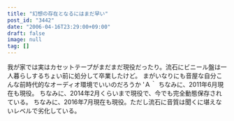 ```yaml
---
title: "幻想の存在となるにはまだ早い"
post_id: "3442"
date: "2006-04-16T23:29:00+09:00"
draft: false
image: null
tag: []
---
```



我が家では実はカセットテープがまだまだ現役だったり。流石にビニール盤は一人暮らしするちょい前に処分して卒業したけど。 まがいなりにも音屋な自分こんな前時代的なオーディオ環境でいいのだろうか 'Ａ｀  ちなみに、2011年6月現在も現役。 ちなみに、2014年2月くらいまで現役で、今でも完全動態保存されている。 ちなみに、2016年7月現在も現役。ただし流石に音質は聞くに堪えないレベルで劣化している。
